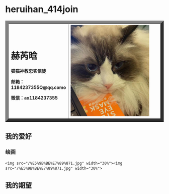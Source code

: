 # heruihan_414join
<table border="10"> 
 <tr>
  <td width="75">
    <h1>赫芮晗</h1>
    <p><b>猫猫神教忠实信徒</b></p>
    <!--<p><b>xx大学xx学院</b></p>-->
    <p><b>邮箱：1184237355Q@qq.como</b></p>
    <p><b>微信：ax1184237355</b></p>
  </td>
  <td width="500">
    <img src="/6af38f17efa3353a83e0cacc108c328.jpg" width="90%">                                                          
  </td>
 </tr>
</table>

## 我的爱好
### 绘画

    <img src="/%E5%9B%BE%E7%89%871.jpg" width="30%"><img src="/%E5%9B%BE%E7%89%871.jpg" width="30%"> 

## 我的期望
